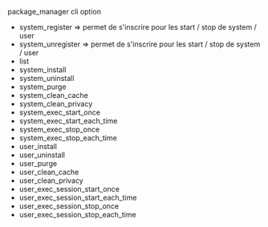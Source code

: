 

package_manager cli option
- system_register => permet de s'inscrire pour les start / stop  de system / user
- system_unregister => permet de s'inscrire pour les start / stop  de system / user
- list
- system_install
- system_uninstall
- system_purge
- system_clean_cache
- system_clean_privacy
- system_exec_start_once
- system_exec_start_each_time
- system_exec_stop_once
- system_exec_stop_each_time
- user_install
- user_uninstall
- user_purge
- user_clean_cache
- user_clean_privacy
- user_exec_session_start_once
- user_exec_session_start_each_time
- user_exec_session_stop_once
- user_exec_session_stop_each_time
